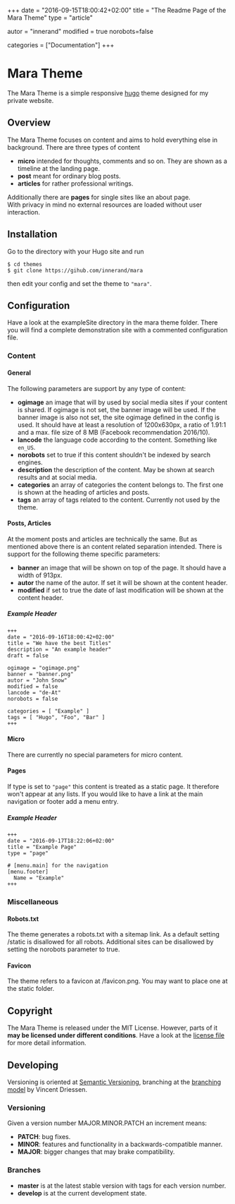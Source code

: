 +++
date = "2016-09-15T18:00:42+02:00"
title = "The Readme Page of the Mara Theme"
type = "article"

autor = "innerand"
modified = true
norobots=false 

categories = ["Documentation"]
+++

# Mara Theme

The Mara Theme is a simple responsive [hugo](https://gohugo.io) theme designed for my private website.  

## Overview
The Mara Theme focuses on content and aims to hold everything else in background. There are three types of content  

- **micro** intended for thoughts, comments and so on. They are shown as a timeline at the landing page.
- **post** meant for ordinary blog posts.
- **articles** for rather professional writings.

Additionally there are **pages** for single sites like an about page.  
With privacy in mind no external resources are loaded without user interaction.

## Installation
Go to the directory with your Hugo site and run
```
$ cd themes
$ git clone https://gihub.com/innerand/mara
```
then edit your config and set the theme to `"mara"`.

## Configuration

Have a look at the exampleSite directory in the mara theme folder.
There you will find a complete demonstration site with a commented configuration file.

### Content

#### General
The following parameters are support by any type of content:

- **ogimage** an image that will by used by social media sites if your content is shared.
  If ogimage is not set, the banner image will be used. If the banner image is also not set,
  the site ogimage defined in the config is used. It should have at least a resolution of
  1200x630px, a ratio of 1.91:1 and a max. file size of 8 MB (Facebook recommendation 2016/10).
- **lancode** the language code according to the content. Something like `en_US`.
- **norobots** set to true if this content shouldn't be indexed by search engines.
- **description** the description of the content. May be shown at search results and
  at social media.
- **categories** an array of categories the content belongs to. The first one is
  shown at the heading of articles and posts.
- **tags** an array of tags related to the content. Currently not used by the theme.

#### Posts, Articles

At the moment posts and articles are technically the same. But as mentioned above there is an
content related separation intended. There is support for the following theme specific parameters:

- **banner** an image that will be shown on top of the page. It should have a width of 913px.
- **autor** the name of the autor. If set it will be shown at the content header.
- **modified** if set to true the date of last modification will be shown at the content header.

##### Example Header
```
+++
date = "2016-09-16T18:00:42+02:00"
title = "We have the best Titles"
description = "An example header"
draft = false

ogimage = "ogimage.png"
banner = "banner.png"
autor = "John Snow"
modified = false
lancode = "de-At"
norobots = false

categories = [ "Example" ]
tags = [ "Hugo", "Foo", "Bar" ]
+++
```

#### Micro

There are currently no special parameters for micro content.

#### Pages

If type is set to `"page"` this content is treated as a static page.
It therefore won't appear at any lists. If you would like to have a link
at the main navigation or footer add a menu entry.

##### Example Header
```
+++
date = "2016-09-17T18:22:06+02:00"
title = "Example Page"
type = "page"

# [menu.main] for the navigation
[menu.footer]
  Name = "Example"
+++
```
### Miscellaneous

#### Robots.txt
The theme generates a robots.txt with a sitemap link.
As a default setting /static is disallowed for all robots.
Additional sites can be disallowed by setting the norobots parameter to true.

#### Favicon
The theme refers to a favicon at /favicon.png. You may want to place one
at the static folder.

## Copyright
The Mara Theme is released under the MIT License.
However, parts of it **may be licensed under different conditions**.
Have a look at the [license file](/LICENSE.md) for more detail information.

## Developing
Versioning is oriented at [Semantic Versioning](http://semver.org), branching at the [branching model](http://nvie.com/post/a-successful-git-branching-model) by Vincent Driessen.

### Versioning
Given a version number MAJOR.MINOR.PATCH an increment means:

- **PATCH**: bug fixes.
- **MINOR**: features and functionality in a backwards-compatible manner.
- **MAJOR**: bigger changes that may brake compatibility.

### Branches
- **master** is at the latest stable version with tags for each version number.
- **develop** is at the current development state.
